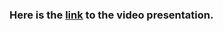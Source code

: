 ### Here is the [link](https://drive.google.com/file/d/10qrgZDXDzx0cK6I5qz_9KmBNibstKKQn/view?usp=sharing) to the video presentation.
